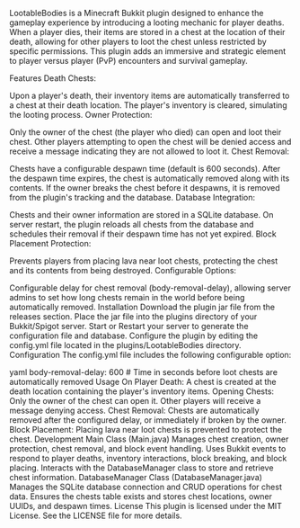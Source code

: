 LootableBodies is a Minecraft Bukkit plugin designed to enhance the gameplay experience by introducing a looting mechanic for player deaths. When a player dies, their items are stored in a chest at the location of their death, allowing for other players to loot the chest unless restricted by specific permissions. This plugin adds an immersive and strategic element to player versus player (PvP) encounters and survival gameplay.

Features
Death Chests:

Upon a player's death, their inventory items are automatically transferred to a chest at their death location.
The player's inventory is cleared, simulating the looting process.
Owner Protection:

Only the owner of the chest (the player who died) can open and loot their chest.
Other players attempting to open the chest will be denied access and receive a message indicating they are not allowed to loot it.
Chest Removal:

Chests have a configurable despawn time (default is 600 seconds).
After the despawn time expires, the chest is automatically removed along with its contents.
If the owner breaks the chest before it despawns, it is removed from the plugin's tracking and the database.
Database Integration:

Chests and their owner information are stored in a SQLite database.
On server restart, the plugin reloads all chests from the database and schedules their removal if their despawn time has not yet expired.
Block Placement Protection:

Prevents players from placing lava near loot chests, protecting the chest and its contents from being destroyed.
Configurable Options:

Configurable delay for chest removal (body-removal-delay), allowing server admins to set how long chests remain in the world before being automatically removed.
Installation
Download the plugin jar file from the releases section.
Place the jar file into the plugins directory of your Bukkit/Spigot server.
Start or Restart your server to generate the configuration file and database.
Configure the plugin by editing the config.yml file located in the plugins/LootableBodies directory.
Configuration
The config.yml file includes the following configurable option:

yaml
body-removal-delay: 600  # Time in seconds before loot chests are automatically removed
Usage
On Player Death: A chest is created at the death location containing the player's inventory items.
Opening Chests: Only the owner of the chest can open it. Other players will receive a message denying access.
Chest Removal: Chests are automatically removed after the configured delay, or immediately if broken by the owner.
Block Placement: Placing lava near loot chests is prevented to protect the chest.
Development
Main Class (Main.java)
Manages chest creation, owner protection, chest removal, and block event handling.
Uses Bukkit events to respond to player deaths, inventory interactions, block breaking, and block placing.
Interacts with the DatabaseManager class to store and retrieve chest information.
DatabaseManager Class (DatabaseManager.java)
Manages the SQLite database connection and CRUD operations for chest data.
Ensures the chests table exists and stores chest locations, owner UUIDs, and despawn times.
License
This plugin is licensed under the MIT License. See the LICENSE file for more details.
